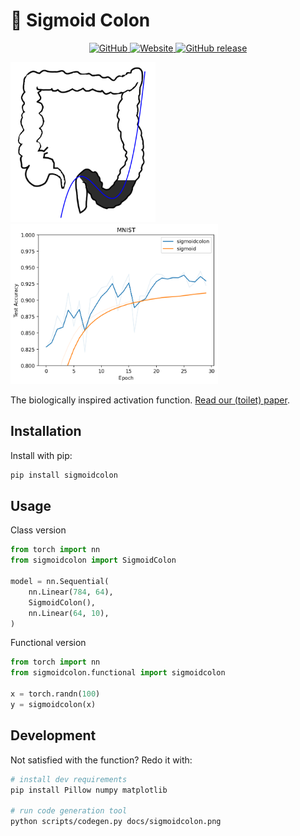 # :poop: Sigmoid Colon

<p align="center">
    <a href="https://github.com/poopingface/sigmoidcolon/blob/main/LICENSE">
        <img alt="GitHub" src="https://img.shields.io/github/license/poopingface/sigmoidcolon.svg?color=blue">
    </a>
    <a href="https://poopingface.github.io/sigmoidcolon">
        <img alt="Website" src="https://img.shields.io/website/http/poopingface.github.io/sigmoidcolon/index.html?down_color=red&down_message=offline&up_message=online">
    </a>
    <a href="https://github.com/poopingface/sigmoidcolon/releases">
        <img alt="GitHub release" src="https://img.shields.io/github/release/poopingface/sigmoidcolon.svg">
    </a>
</p>

<img src="docs/fit.png" height=256><img src="extras/mnist_accuracy.png" height=256>

The biologically inspired activation function. [Read our (toilet) paper](https://poopingface.github.io/sigmoidcolon).

## Installation

Install with pip:

```bash
pip install sigmoidcolon
```

## Usage

Class version

```python
from torch import nn
from sigmoidcolon import SigmoidColon

model = nn.Sequential(
    nn.Linear(784, 64),
    SigmoidColon(),
    nn.Linear(64, 10),
)
```

Functional version

```python
from torch import nn
from sigmoidcolon.functional import sigmoidcolon

x = torch.randn(100)
y = sigmoidcolon(x)
```

## Development

Not satisfied with the function? Redo it with:

```bash
# install dev requirements
pip install Pillow numpy matplotlib

# run code generation tool
python scripts/codegen.py docs/sigmoidcolon.png
```

